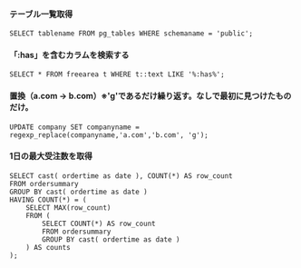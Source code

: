 #### テーブル一覧取得
```
SELECT tablename FROM pg_tables WHERE schemaname = 'public';
```

#### 「:has」を含むカラムを検索する
```
SELECT * FROM freearea t WHERE t::text LIKE '%:has%';
```

#### 置換（a.com -> b.com）※'g'であるだけ繰り返す。なしで最初に見つけたものだけ。
```
UPDATE company SET companyname = regexp_replace(companyname,'a.com','b.com', 'g');
```

#### 1日の最大受注数を取得

```
SELECT cast( ordertime as date ), COUNT(*) AS row_count
FROM ordersummary
GROUP BY cast( ordertime as date )
HAVING COUNT(*) = (
    SELECT MAX(row_count)
    FROM (
        SELECT COUNT(*) AS row_count
        FROM ordersummary
        GROUP BY cast( ordertime as date )
    ) AS counts
);
```
